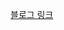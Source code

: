 [블로그 링크](https://velog.io/@loevray/%EB%94%A5%EB%8B%A4%EC%9D%B4%EB%B8%8C-%EC%8A%A4%ED%84%B0%EB%94%94-4344ajax-rest-api)
